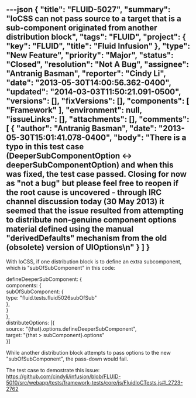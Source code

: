---json
{
  "title": "FLUID-5027",
  "summary": "IoCSS can not pass source to a target that is a sub-component originated from another distribution block",
  "tags": "FLUID",
  "project": {
    "key": "FLUID",
    "title": "Fluid Infusion"
  },
  "type": "New Feature",
  "priority": "Major",
  "status": "Closed",
  "resolution": "Not A Bug",
  "assignee": "Antranig Basman",
  "reporter": "Cindy Li",
  "date": "2013-05-30T14:00:56.362-0400",
  "updated": "2014-03-03T11:50:21.091-0500",
  "versions": [],
  "fixVersions": [],
  "components": [
    "Framework"
  ],
  "environment": null,
  "issueLinks": [],
  "attachments": [],
  "comments": [
    {
      "author": "Antranig Basman",
      "date": "2013-05-30T15:01:41.078-0400",
      "body": "There is a typo in this test case (DeeperSubComponentOption <-> deeperSubComponentOption) and when this was fixed, the test case passed. Closing for now as \"not a bug\" but please feel free to reopen if the root cause is uncovered - through IRC channel discussion today (30 May 2013) it seemed that the issue resulted from attempting to distribute non-genuine component options material defined using the manual \"derivedDefaults\" mechanism from the old (obsolete) version of UIOptions\n"
    }
  ]
}
---
With IoCSS, if one distribution block is to define an extra subcomponent, which is "subOfSubComponent" in this code:

defineDeeperSubComponent: {\
components: {\
subOfSubComponent: {\
type: "fluid.tests.fluid5026subOfSub"\
},\
}\
},\
distributeOptions: \[{\
source: "{that}.options.defineDeeperSubComponent",\
target: "{that > subComponent}.options"\
}]

While another distribution block attempts to pass options to the new "subOfSubComponent", the pass-down would fail.

The test case to demostrate this issue: <https://github.com/cindyli/infusion/blob/FLUID-5010/src/webapp/tests/framework-tests/core/js/FluidIoCTests.js#L2723-2762>

        